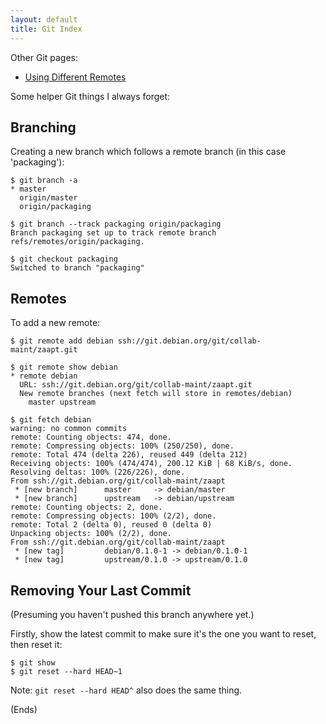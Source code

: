 ```yaml
---
layout: default
title: Git Index
---
```


Other Git pages:

* [Using Different Remotes](git-using-different-remotes.html)

Some helper Git things I always forget:

## Branching

Creating a new branch which follows a remote branch (in this case 'packaging'):

    $ git branch -a
    * master
      origin/master
      origin/packaging
    
    $ git branch --track packaging origin/packaging
    Branch packaging set up to track remote branch refs/remotes/origin/packaging.
    
    $ git checkout packaging
    Switched to branch "packaging"

## Remotes

To add a new remote:

    $ git remote add debian ssh://git.debian.org/git/collab-maint/zaapt.git
    
    $ git remote show debian
    * remote debian
      URL: ssh://git.debian.org/git/collab-maint/zaapt.git
      New remote branches (next fetch will store in remotes/debian)
        master upstream
    
    $ git fetch debian
    warning: no common commits
    remote: Counting objects: 474, done.
    remote: Compressing objects: 100% (250/250), done.
    remote: Total 474 (delta 226), reused 449 (delta 212)
    Receiving objects: 100% (474/474), 200.12 KiB | 68 KiB/s, done.
    Resolving deltas: 100% (226/226), done.
    From ssh://git.debian.org/git/collab-maint/zaapt
     * [new branch]      master     -> debian/master
     * [new branch]      upstream   -> debian/upstream
    remote: Counting objects: 2, done.
    remote: Compressing objects: 100% (2/2), done.
    remote: Total 2 (delta 0), reused 0 (delta 0)
    Unpacking objects: 100% (2/2), done.
    From ssh://git.debian.org/git/collab-maint/zaapt
     * [new tag]         debian/0.1.0-1 -> debian/0.1.0-1
     * [new tag]         upstream/0.1.0 -> upstream/0.1.0

## Removing Your Last Commit

(Presuming you haven't pushed this branch anywhere yet.)

Firstly, show the latest commit to make sure it's the one you want to reset, then reset it:

    $ git show
    $ git reset --hard HEAD~1

Note: `git reset --hard HEAD^` also does the same thing.

(Ends)
